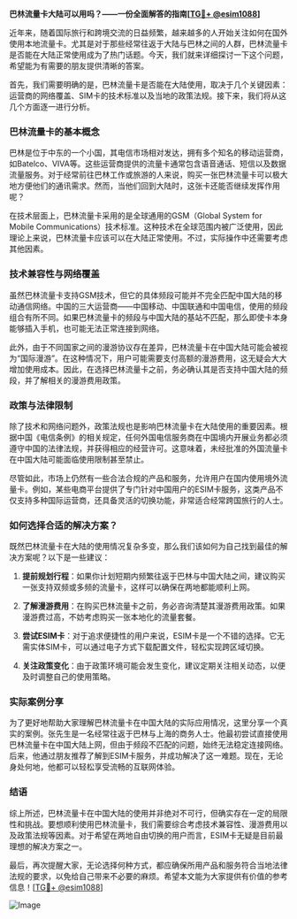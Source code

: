**巴林流量卡大陆可以用吗？——一份全面解答的指南[[TG💪+ @esim1088](https://t.me/s/esim1088)]**

近年来，随着国际旅行和跨境交流的日益频繁，越来越多的人开始关注如何在国外使用本地流量卡。尤其是对于那些经常往返于大陆与巴林之间的人群，巴林流量卡是否能在大陆正常使用成为了热门话题。今天，我们就来详细探讨一下这个问题，希望能为有需要的朋友提供清晰的答案。

首先，我们需要明确的是，巴林流量卡是否能在大陆使用，取决于几个关键因素：运营商的网络覆盖、SIM卡的技术标准以及当地的政策法规。接下来，我们将从这几个方面逐一进行分析。

### 巴林流量卡的基本概念

巴林是位于中东的一个小国，其电信市场相对发达，拥有多个知名的移动运营商，如Batelco、VIVA等。这些运营商提供的流量卡通常包含语音通话、短信以及数据流量服务。对于经常前往巴林工作或旅游的人来说，购买一张巴林流量卡可以极大地方便他们的通讯需求。然而，当他们回到大陆时，这张卡还能否继续发挥作用呢？

在技术层面上，巴林流量卡采用的是全球通用的GSM（Global System for Mobile Communications）技术标准。这种技术在全球范围内被广泛使用，因此理论上来说，巴林流量卡应该可以在大陆正常使用。不过，实际操作中还需要考虑其他因素。

### 技术兼容性与网络覆盖

虽然巴林流量卡支持GSM技术，但它的具体频段可能并不完全匹配中国大陆的移动通信网络。中国的三大运营商——中国移动、中国联通和中国电信，使用的频段组合有所不同。如果巴林流量卡的频段与中国大陆的基站不匹配，那么即使卡本身能够插入手机，也可能无法正常连接到网络。

此外，由于不同国家之间的漫游协议存在差异，巴林流量卡在中国大陆可能会被视为“国际漫游”。在这种情况下，用户可能需要支付高额的漫游费用，这无疑会大大增加使用成本。因此，在选择巴林流量卡之前，务必确认其是否支持中国大陆的频段，并了解相关的漫游费用政策。

### 政策与法律限制

除了技术和网络问题外，政策法规也是影响巴林流量卡在大陆使用的重要因素。根据中国《电信条例》的相关规定，任何外国电信服务商在中国境内开展业务都必须遵守中国的法律法规，并获得相应的经营许可。这意味着，未经批准的外国流量卡在中国大陆可能面临使用限制甚至禁止。

尽管如此，市场上仍然有一些合法合规的产品和服务，允许用户在国内使用境外流量卡。例如，某些电商平台提供了专门针对中国用户的ESIM卡服务，这类产品不仅支持多种国际运营商，还具备灵活的切换功能，非常适合经常跨国旅行的人士。

### 如何选择合适的解决方案？

既然巴林流量卡在大陆的使用情况复杂多变，那么我们该如何为自己找到最佳的解决方案呢？以下是一些建议：

1. **提前规划行程**：如果你计划短期内频繁往返于巴林与中国大陆之间，建议购买一张支持双频或多频的流量卡，这样可以确保在两地都能顺利上网。
   
2. **了解漫游费用**：在购买巴林流量卡之前，务必咨询清楚其漫游费用政策。如果漫游费过高，不妨考虑购买一张本地化的流量套餐。

3. **尝试ESIM卡**：对于追求便捷性的用户来说，ESIM卡是一个不错的选择。它无需实体SIM卡，可以通过电子方式下载配置文件，轻松实现跨区域切换。

4. **关注政策变化**：由于政策环境可能会发生变化，建议定期关注相关动态，以便及时调整自己的使用策略。

### 实际案例分享

为了更好地帮助大家理解巴林流量卡在中国大陆的实际应用情况，这里分享一个真实的案例。张先生是一名经常往返于巴林与上海的商务人士。他最初尝试直接使用巴林流量卡在中国大陆上网，但由于频段不匹配的问题，始终无法稳定连接网络。后来，他通过朋友推荐了解到ESIM卡服务，并成功解决了这一难题。现在，无论身处何地，他都可以轻松享受流畅的互联网体验。

### 结语

综上所述，巴林流量卡在中国大陆的使用并非绝对不可行，但确实存在一定的局限性和挑战。要想顺利使用巴林流量卡，我们需要综合考虑技术兼容性、漫游费用以及政策法规等因素。对于希望在两地自由切换的用户而言，ESIM卡无疑是目前最理想的解决方案之一。

最后，再次提醒大家，无论选择何种方式，都应确保所用产品和服务符合当地法律法规的要求，以免给自己带来不必要的麻烦。希望本文能为大家提供有价值的参考信息！[[TG💪+ @esim1088](https://t.me/s/esim1088)]

![Image](https://i.postimg.cc/4NQfJmqS/Snipaste-2025-05-13-00-14-12.png)